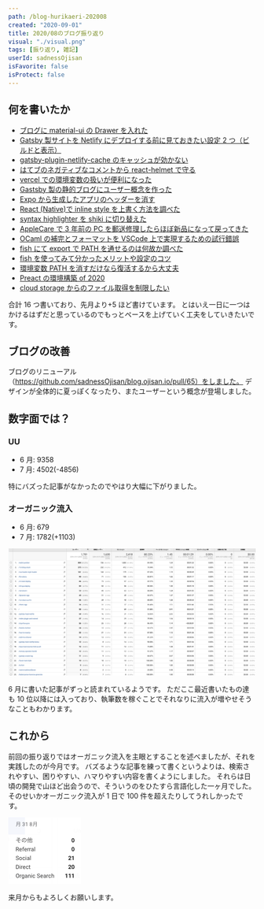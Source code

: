 ```yaml
---
path: /blog-hurikaeri-202008
created: "2020-09-01"
title: 2020/08のブログ振り返り
visual: "./visual.png"
tags: [振り返り, 雑記]
userId: sadnessOjisan
isFavorite: false
isProtect: false
---
```


## 何を書いたか

- [ブログに material-ui の Drawer を入れた](/add-mui-drawer)
- [Gatsby 製サイトを Netlify にデプロイする前に見ておきたい設定 2 つ（ビルドと表示）](/gatsby-meet-netlify)
- [gatsby-plugin-netlify-cache のキャッシュが効かない](/gatsby-meet-netlify-botsu)
- [はてブのネガティブなコメントから react-helmet で守る](/hatebu-helmet)
- [vercel での環境変数の扱いが便利になった](/vercel-env)
- [Gastsby 製の静的ブログにユーザー概念を作った](/user-in-ssg-blog)
- [Expo から生成したアプリのヘッダーを消す](/rn-expo-none-header)
- [React (Native)で inline style を上書く方法を調べた](/react-rn-style-overwrite)
- [syntax highlighter を shiki に切り替えた](/use-shiki)
- [AppleCare で 3 年前の PC を郵送修理したらほぼ新品になって戻ってきた](/applecare-is-saikou)
- [OCaml の補完とフォーマットを VSCode 上で実現するための試行錯誤](/ocaml-lsp-vscode)
- [fish にて export で PATH を通せるのは何故か調べた](/fish-export-set)
- [fish を使ってみて分かったメリットや設定のコツ](/to-fish)
- [環境変数 PATH を消すだけなら復活するから大丈夫](/path-del-daijobu)
- [Preact の環境構築 of 2020](/how-to-create-preact-app-2020)
- [cloud storage からのファイル取得を制限したい](/firebase-storage-restrict)

合計 16 つ書いており、先月より+5 ほど書けています。
とはいえ一日に一つはかけるはずだと思っているのでもっとペースを上げていく工夫をしていきたいです。

## ブログの改善

ブログのリニューアル（https://github.com/sadnessOjisan/blog.ojisan.io/pull/65）をしました。
デザインが全体的に夏っぽくなったり、またユーザーという概念が登場しました。

## 数字面では？

### UU

- 6 月: 9358
- 7 月: 4502(-4856)

特にバズった記事がなかったのでやはり大幅に下がりました。

### オーガニック流入

- 6 月: 679
- 7 月: 1782(+1103)

![グラフ](./graph.png)

6 月に書いた記事がずっと読まれているようです。
ただここ最近書いたもの達も 10 位以降には入っており、執筆数を稼ぐことでそれなりに流入が増やせそうなこともわかります。

## これから

前回の振り返りではオーガニック流入を主眼とすることを述べましたが、それを実践したのが今月です。
バズるような記事を練って書くというよりは、検索されやすい、困りやすい、ハマりやすい内容を書くようにしました。
それらは日頃の開発で山ほど出会うので、そういうのをひたすら言語化した一ヶ月でした。
そのせいかオーガニック流入が 1 日で 100 件を超えたりしてうれしかったです。

![オーガニック流入](./org.png)

来月からもよろしくお願いします。
